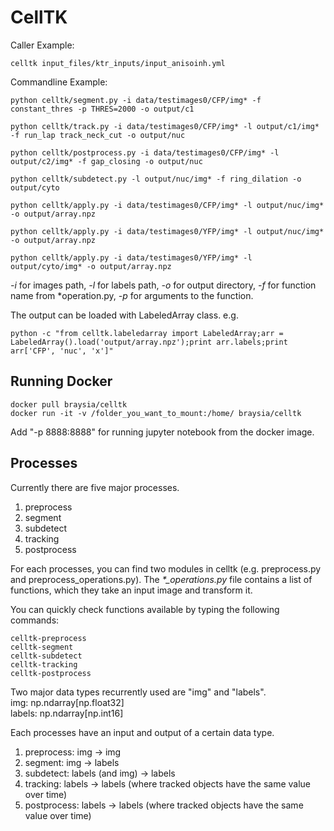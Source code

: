 # CellTK

Caller Example:
```
celltk input_files/ktr_inputs/input_anisoinh.yml
```


Commandline Example:
```
python celltk/segment.py -i data/testimages0/CFP/img* -f constant_thres -p THRES=2000 -o output/c1

python celltk/track.py -i data/testimages0/CFP/img* -l output/c1/img* -f run_lap track_neck_cut -o output/nuc

python celltk/postprocess.py -i data/testimages0/CFP/img* -l output/c2/img* -f gap_closing -o output/nuc

python celltk/subdetect.py -l output/nuc/img* -f ring_dilation -o output/cyto

python celltk/apply.py -i data/testimages0/CFP/img* -l output/nuc/img* -o output/array.npz

python celltk/apply.py -i data/testimages0/YFP/img* -l output/nuc/img* -o output/array.npz

python celltk/apply.py -i data/testimages0/YFP/img* -l output/cyto/img* -o output/array.npz
```
_-i_ for images path, _-l_ for labels path, _-o_ for output directory, _-f_ for function name from *operation.py, _-p_ for arguments to the function.

The output can be loaded with LabeledArray class. e.g.
```
python -c "from celltk.labeledarray import LabeledArray;arr = LabeledArray().load('output/array.npz');print arr.labels;print arr['CFP', 'nuc', 'x']"
```


## Running Docker
```
docker pull braysia/celltk
docker run -it -v /folder_you_want_to_mount:/home/ braysia/celltk
```
Add "-p 8888:8888" for running jupyter notebook from the docker image.

## Processes
Currently there are five major processes.
1. preprocess
2. segment
3. subdetect
4. tracking
5. postprocess

For each processes, you can find two modules in celltk (e.g. preprocess.py and preprocess_operations.py). 
The *\*_operations.py* file contains a list of functions, which they take an input image and transform it. 

You can quickly check functions available by typing the following commands:
```
celltk-preprocess
celltk-segment
celltk-subdetect
celltk-tracking
celltk-postprocess
```


Two major data types recurrently used are "img" and "labels".  
img: np.ndarray[np.float32]  
labels: np.ndarray[np.int16]

Each processes have an input and output of a certain data type.  
1. preprocess: img -> img
2. segment: img -> labels
3. subdetect: labels (and img) -> labels
4. tracking: labels -> labels (where tracked objects have the same value over time)
5. postprocess: labels -> labels (where tracked objects have the same value over time)



